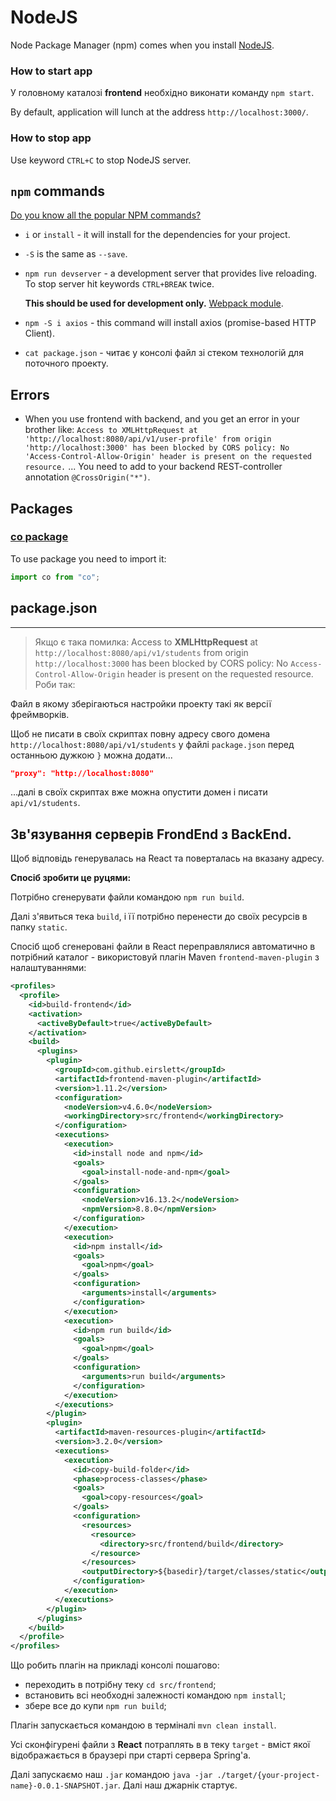 # NodeJS
Node Package Manager (npm) comes when you install [NodeJS](nodejs.org).

### How to start app
У головному каталозі __frontend__ необхідно виконати команду `npm start`.

By default, application will lunch at the address `http://localhost:3000/`. 

### How to stop app
Use keyword `CTRL+C` to stop NodeJS server.


## `npm` commands
[Do you know all the popular NPM commands?](https://dev.to/knowankit/do-you-know-all-the-popular-npm-commands-22ac?fbclid=IwAR1OpqQJ4G_A4eX1AdfFI1IXGm1PrITBp5IWv2VwrbAZhegiE6cvy2bP-aA)

* `i` or `install` - it will install for the dependencies for your project.
* `-S` is the same as `--save`.

* `npm run devserver` - a development server that provides live reloading. 
  To stop server hit keywords `CTRL+BREAK` twice.

  **This should be used for development only.** 
  [Webpack module](https://www.npmjs.com/package/webpack-dev-server?activeTab=readme).

* `npm -S i axios` - this command will install axios (promise-based HTTP Client).

* `cat package.json` - читає у консолі файл зі стеком технологій для поточного проекту.

## Errors
- When you use frontend with backend, and you get an error in your brother like: 
  `Access to XMLHttpRequest at 'http://localhost:8080/api/v1/user-profile' from origin 'http://localhost:3000' has been blocked by CORS policy: No 'Access-Control-Allow-Origin' header is present on the requested resource.`
... You need to add to your backend REST-controller annotation `@CrossOrigin("*")`. 

## Packages


### [co package](https://www.npmjs.com/package/co)
To use package you need to import it:
```js
import co from "co";
```

## package.json

***

> Якщо є така помилка:
> Access to **XMLHttpRequest** at `http://localhost:8080/api/v1/students` from origin `http://localhost:3000` has been blocked by CORS policy: 
> No `Access-Control-Allow-Origin` header is present on the requested resource. Роби так:

Файл в якому зберігаються настройки проекту такі як версії фреймворків.

Щоб не писати в своїх скриптах повну адресу свого домена `http://localhost:8080/api/v1/students`
у файлі `package.json` перед останньою дужкою `}` можна додати...
```json
"proxy": "http://localhost:8080"
```
...далі в своїх скриптах вже можна опустити домен і писати `api/v1/students`.


## Зв'язування серверів FrondEnd з BackEnd.
Щоб відповідь генерувалась на React та поверталась на вказану адресу.

**Спосіб зробити це руцями:**

Потрібно сгенерувати файли командою `npm run build`.

Далі з'явиться тека `build`, і її потрібно перенести до своїх ресурсів в папку `static`.

Спосіб щоб сгенеровані файли в React переправлялися автоматично в потрібний каталог - використовуй плагін Maven `frontend-maven-plugin` з налаштуваннями:
```xml
<profiles>
  <profile>
    <id>build-frontend</id>
    <activation>
      <activeByDefault>true</activeByDefault>
    </activation>
    <build>
      <plugins>
        <plugin>
          <groupId>com.github.eirslett</groupId>
          <artifactId>frontend-maven-plugin</artifactId>
          <version>1.11.2</version>
          <configuration>
            <nodeVersion>v4.6.0</nodeVersion>
            <workingDirectory>src/frontend</workingDirectory>
          </configuration>
          <executions>
            <execution>
              <id>install node and npm</id>
              <goals>
                <goal>install-node-and-npm</goal>
              </goals>
              <configuration>
                <nodeVersion>v16.13.2</nodeVersion>
                <npmVersion>8.8.0</npmVersion>
              </configuration>
            </execution>
            <execution>
              <id>npm install</id>
              <goals>
                <goal>npm</goal>
              </goals>
              <configuration>
                <arguments>install</arguments>
              </configuration>
            </execution>
            <execution>
              <id>npm run build</id>
              <goals>
                <goal>npm</goal>
              </goals>
              <configuration>
                <arguments>run build</arguments>
              </configuration>
            </execution>
          </executions>
        </plugin>
        <plugin>
          <artifactId>maven-resources-plugin</artifactId>
          <version>3.2.0</version>
          <executions>
            <execution>
              <id>copy-build-folder</id>
              <phase>process-classes</phase>
              <goals>
                <goal>copy-resources</goal>
              </goals>
              <configuration>
                <resources>
                  <resource>
                    <directory>src/frontend/build</directory>
                  </resource>
                </resources>
                <outputDirectory>${basedir}/target/classes/static</outputDirectory>
              </configuration>
            </execution>
          </executions>
        </plugin>
      </plugins>
    </build>
  </profile>
</profiles>
```

Що робить плагін на прикладі консолі пошагово:
* переходить в потрібну теку `cd src/frontend`;
* встановить всі необходні залежності командою `npm install`;
* збере все до купи `npm run build`;

Плагін запускається командою в терміналі `mvn clean install`.

Усі сконфігурені файли з **React** потраплять в в теку `target` - вміст якої відображається в браузері при старті сервера Spring'a.

Далі запускаємо наш `.jar` командою `java -jar ./target/{your-project-name}-0.0.1-SNAPSHOT.jar`.
Далі наш джарнік стартує.
